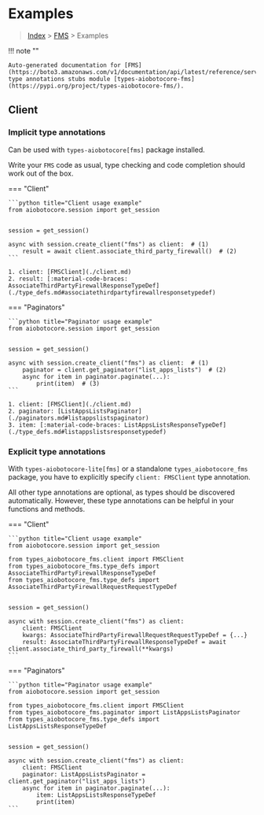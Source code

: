 # Examples

> [Index](../README.md) > [FMS](./README.md) > Examples

!!! note ""

    Auto-generated documentation for [FMS](https://boto3.amazonaws.com/v1/documentation/api/latest/reference/services/fms.html#FMS)
    type annotations stubs module [types-aiobotocore-fms](https://pypi.org/project/types-aiobotocore-fms/).

## Client

### Implicit type annotations

Can be used with `types-aiobotocore[fms]` package installed.

Write your `FMS` code as usual,
type checking and code completion should work out of the box.



=== "Client"

    ```python title="Client usage example"
    from aiobotocore.session import get_session


    session = get_session()

    async with session.create_client("fms") as client:  # (1)
        result = await client.associate_third_party_firewall()  # (2)
    ```

    1. client: [FMSClient](./client.md)
    2. result: [:material-code-braces: AssociateThirdPartyFirewallResponseTypeDef](./type_defs.md#associatethirdpartyfirewallresponsetypedef) 



=== "Paginators"

    ```python title="Paginator usage example"
    from aiobotocore.session import get_session


    session = get_session()

    async with session.create_client("fms") as client:  # (1)
        paginator = client.get_paginator("list_apps_lists")  # (2)
        async for item in paginator.paginate(...):
            print(item)  # (3)
    ```

    1. client: [FMSClient](./client.md)
    2. paginator: [ListAppsListsPaginator](./paginators.md#listappslistspaginator)
    3. item: [:material-code-braces: ListAppsListsResponseTypeDef](./type_defs.md#listappslistsresponsetypedef) 




### Explicit type annotations

With `types-aiobotocore-lite[fms]`
or a standalone `types_aiobotocore_fms` package, you have to explicitly specify
`client: FMSClient` type annotation.

All other type annotations are optional, as types should be discovered automatically.
However, these type annotations can be helpful in your functions and methods.


=== "Client"

    ```python title="Client usage example"
    from aiobotocore.session import get_session

    from types_aiobotocore_fms.client import FMSClient
    from types_aiobotocore_fms.type_defs import AssociateThirdPartyFirewallResponseTypeDef
    from types_aiobotocore_fms.type_defs import AssociateThirdPartyFirewallRequestRequestTypeDef


    session = get_session()

    async with session.create_client("fms") as client:
        client: FMSClient
        kwargs: AssociateThirdPartyFirewallRequestRequestTypeDef = {...}
        result: AssociateThirdPartyFirewallResponseTypeDef = await client.associate_third_party_firewall(**kwargs)
    ```



=== "Paginators"

    ```python title="Paginator usage example"
    from aiobotocore.session import get_session

    from types_aiobotocore_fms.client import FMSClient
    from types_aiobotocore_fms.paginator import ListAppsListsPaginator
    from types_aiobotocore_fms.type_defs import ListAppsListsResponseTypeDef


    session = get_session()

    async with session.create_client("fms") as client:
        client: FMSClient
        paginator: ListAppsListsPaginator = client.get_paginator("list_apps_lists")
        async for item in paginator.paginate(...):
            item: ListAppsListsResponseTypeDef
            print(item)
    ```


